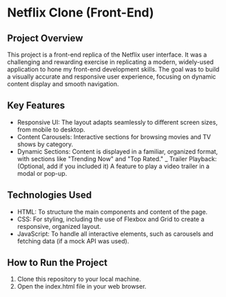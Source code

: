 # Netflix Clone (Front-End)

## Project Overview
This project is a front-end replica of the Netflix user interface. It was a challenging and rewarding exercise in replicating a modern, widely-used application to hone my front-end development skills. The goal was to build a visually accurate and responsive user experience, focusing on dynamic content display and smooth navigation.

## Key Features
- Responsive UI: The layout adapts seamlessly to different screen sizes, from mobile to desktop.
- Content Carousels: Interactive sections for browsing movies and TV shows by category.
- Dynamic Sections: Content is displayed in a familiar, organized format, with sections like "Trending Now" and "Top Rated."
_ Trailer Playback: (Optional, add if you included it) A feature to play a video trailer in a modal or pop-up.

## Technologies Used
- HTML: To structure the main components and content of the page.
- CSS: For styling, including the use of Flexbox and Grid to create a responsive, organized layout.
- JavaScript: To handle all interactive elements, such as carousels and fetching data (if a mock API was used).

## How to Run the Project
1. Clone this repository to your local machine.                                                                                                                                                                        
2. Open the index.html file in your web browser.



